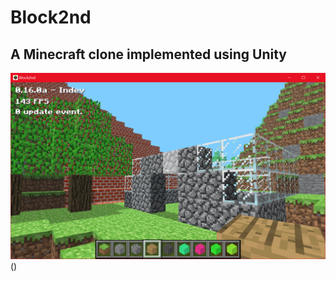 # Block2nd

## A Minecraft clone implemented using Unity

![screenshot](Misc/screenshot.png "Game Screenshot") ()